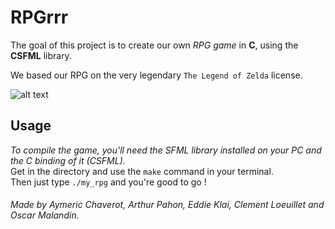 # RPGrrr

The goal of this project is to create our own *RPG game* in **C**, using the **CSFML** library.

We based our RPG on the very legendary `The Legend of Zelda` license.

![alt text](https://media4.giphy.com/media/YWUpVw86AtIbe/giphy.gif?cid=ecf05e47297k75qlg9l889fesltodz5ws4zhfnhn3qi3194j&rid=giphy.gif&ct=g)

## Usage

*To compile the game, you'll need the SFML library installed on your PC and the C binding of it (CSFML).*<br>
Get in the directory and use the `make` command in your terminal.<br>
Then just type `./my_rpg` and you're good to go !

###### Made by *Aymeric Chaverot*, *Arthur Pahon*, *Eddie Klai*, *Clement Loeuillet* and *Oscar Malandin*.
